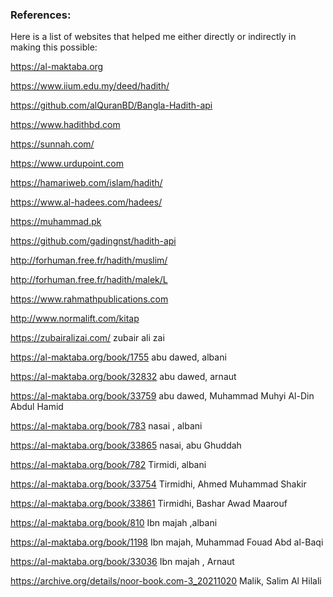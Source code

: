 ### References:

Here is a list of websites that helped me either directly or indirectly in making this possible:

https://al-maktaba.org

https://www.iium.edu.my/deed/hadith/

https://github.com/alQuranBD/Bangla-Hadith-api

https://www.hadithbd.com

https://sunnah.com/

https://www.urdupoint.com

https://hamariweb.com/islam/hadith/

https://www.al-hadees.com/hadees/

https://muhammad.pk

https://github.com/gadingnst/hadith-api

http://forhuman.free.fr/hadith/muslim/

http://forhuman.free.fr/hadith/malek/L

https://www.rahmathpublications.com

http://www.normalift.com/kitap

https://zubairalizai.com/ zubair ali zai

https://al-maktaba.org/book/1755  abu dawed, albani

https://al-maktaba.org/book/32832 abu dawed, arnaut

https://al-maktaba.org/book/33759 abu dawed, Muhammad Muhyi Al-Din Abdul Hamid

https://al-maktaba.org/book/783 nasai , albani

https://al-maktaba.org/book/33865 nasai, abu Ghuddah

https://al-maktaba.org/book/782 Tirmidi, albani

https://al-maktaba.org/book/33754 Tirmidhi, Ahmed Muhammad Shakir

https://al-maktaba.org/book/33861 Tirmidhi, Bashar Awad Maarouf

https://al-maktaba.org/book/810 Ibn majah ,albani

https://al-maktaba.org/book/1198 Ibn majah, Muhammad Fouad Abd al-Baqi

https://al-maktaba.org/book/33036 Ibn majah , Arnaut

https://archive.org/details/noor-book.com-3_20211020 Malik, Salim Al Hilali
